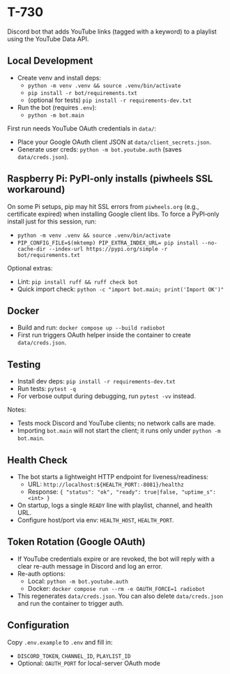 # T-730

Discord bot that adds YouTube links (tagged with a keyword) to a playlist using the YouTube Data API.

## Local Development
- Create venv and install deps:
  - `python -m venv .venv && source .venv/bin/activate`
  - `pip install -r bot/requirements.txt`
  - (optional for tests) `pip install -r requirements-dev.txt`
- Run the bot (requires `.env`):
  - `python -m bot.main`

First run needs YouTube OAuth credentials in `data/`:
- Place your Google OAuth client JSON at `data/client_secrets.json`.
- Generate user creds: `python -m bot.youtube.auth` (saves `data/creds.json`).

## Raspberry Pi: PyPI‑only installs (piwheels SSL workaround)
On some Pi setups, pip may hit SSL errors from `piwheels.org` (e.g., certificate expired) when installing Google client libs. To force a PyPI‑only install just for this session, run:

- `python -m venv .venv && source .venv/bin/activate`
- `PIP_CONFIG_FILE=$(mktemp) PIP_EXTRA_INDEX_URL= pip install --no-cache-dir --index-url https://pypi.org/simple -r bot/requirements.txt`

Optional extras:
- Lint: `pip install ruff && ruff check bot`
- Quick import check: `python -c "import bot.main; print('Import OK')"`

## Docker
- Build and run: `docker compose up --build radiobot`
- First run triggers OAuth helper inside the container to create `data/creds.json`.

## Testing
- Install dev deps: `pip install -r requirements-dev.txt`
- Run tests: `pytest -q`
- For verbose output during debugging, run `pytest -vv` instead.

Notes:
- Tests mock Discord and YouTube clients; no network calls are made.
- Importing `bot.main` will not start the client; it runs only under `python -m bot.main`.

## Health Check
- The bot starts a lightweight HTTP endpoint for liveness/readiness:
  - URL: `http://localhost:${HEALTH_PORT:-8081}/healthz`
  - Response: `{ "status": "ok", "ready": true|false, "uptime_s": <int> }`
- On startup, logs a single `READY` line with playlist, channel, and health URL.
- Configure host/port via env: `HEALTH_HOST`, `HEALTH_PORT`.

## Token Rotation (Google OAuth)
- If YouTube credentials expire or are revoked, the bot will reply with a clear
  re-auth message in Discord and log an error.
- Re-auth options:
  - Local: `python -m bot.youtube.auth`
  - Docker: `docker compose run --rm -e OAUTH_FORCE=1 radiobot`
- This regenerates `data/creds.json`. You can also delete `data/creds.json` and run the container to trigger auth.

## Configuration
Copy `.env.example` to `.env` and fill in:
- `DISCORD_TOKEN`, `CHANNEL_ID`, `PLAYLIST_ID`
- Optional: `OAUTH_PORT` for local-server OAuth mode
